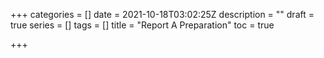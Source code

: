 +++
categories = []
date = 2021-10-18T03:02:25Z
description = ""
draft = true
series = []
tags = []
title = "Report A Preparation"
toc = true

+++
